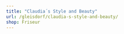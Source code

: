 ```yaml
---
title: "Claudia´s Style and Beauty"
url: /gleisdorf/claudia-s-style-and-beauty/
shop: Friseur
---
```

